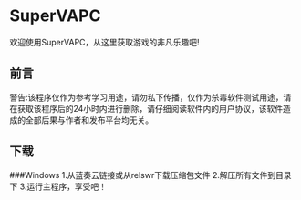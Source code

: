 # SuperVAPC
欢迎使用SuperVAPC，从这里获取游戏的非凡乐趣吧!

## 前言
警告:该程序仅作为参考学习用途，请勿私下传播，仅作为杀毒软件测试用途，请在获取该程序后的24小时内进行删除，请仔细阅读软件内的用户协议，该软件造成的全部后果与作者和发布平台均无关。

## 下载

###Windows
1.从蓝奏云链接或从relswr下载压缩包文件
2.解压所有文件到目录下
3.运行主程序，享受吧！

